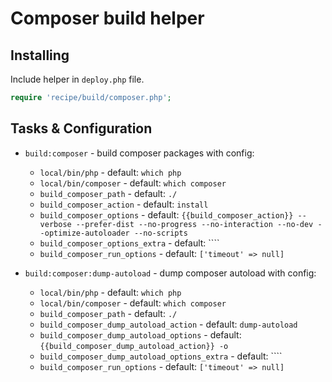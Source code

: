 # Composer build helper

## Installing

Include helper in `deploy.php` file.

```php
require 'recipe/build/composer.php';
```

## Tasks & Configuration

* ``build:composer`` - build composer packages with config:
    * ``local/bin/php`` - default: ``which php``
    * ``local/bin/composer`` - default: ``which composer``
    * ``build_composer_path`` - default: ``./``
    * ``build_composer_action`` - default: ``install``
    * ``build_composer_options`` - default: ``{{build_composer_action}} --verbose --prefer-dist --no-progress --no-interaction --no-dev --optimize-autoloader --no-scripts``
    * ``build_composer_options_extra`` - default: ````
    * ``build_composer_run_options`` - default: ``['timeout' => null]``

* ``build:composer:dump-autoload`` - dump composer autoload with config:
    * ``local/bin/php`` - default: ``which php``
    * ``local/bin/composer`` - default: ``which composer``
    * ``build_composer_path`` - default: ``./``
    * ``build_composer_dump_autoload_action`` - default: ``dump-autoload``
    * ``build_composer_dump_autoload_options`` - default: ``{{build_composer_dump_autoload_action}} -o``
    * ``build_composer_dump_autoload_options_extra`` - default: ````
    * ``build_composer_run_options`` - default: ``['timeout' => null]``
